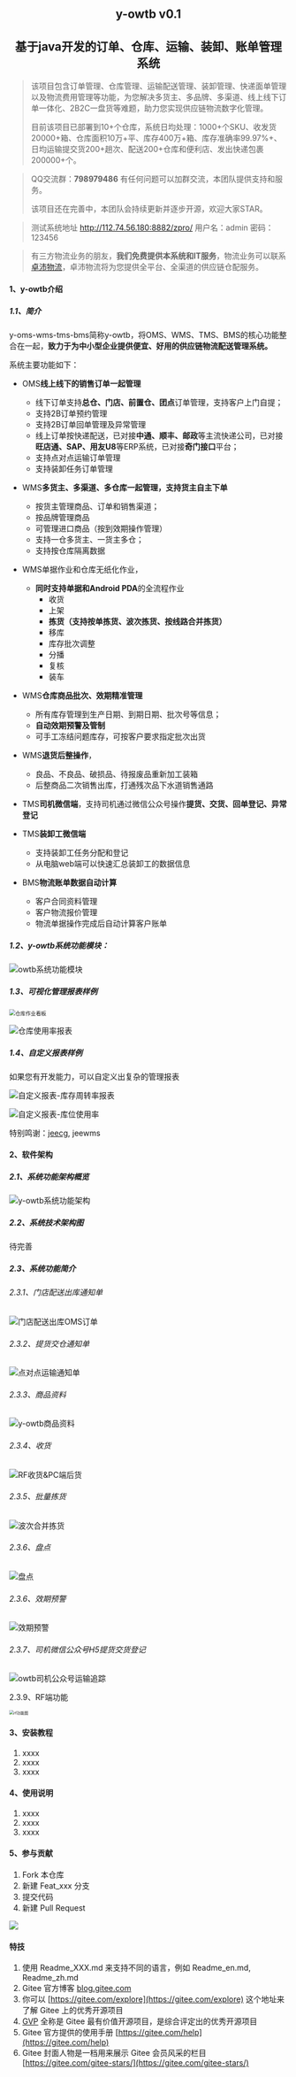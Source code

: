 <h2 align="center" style="margin: 30px 0 30px; font-weight: bold;">y-owtb v0.1</h2>
<h2 align="center">基于java开发的订单、仓库、运输、装卸、账单管理系统</h2>

> 该项目包含订单管理、仓库管理、运输配送管理、装卸管理、快递面单管理以及物流费用管理等功能，为您解决多货主、多品牌、多渠道、线上线下订单一体化、2B2C一盘货等难题，助力您实现供应链物流数字化管理。
>
> 目前该项目已部署到10+个仓库，系统日均处理：1000+个SKU、收发货20000+箱、仓库面积10万+平、库存400万+箱、库存准确率99.97%+、日均运输提交货200+趟次、配送200+仓库和便利店、发出快递包裹200000+个。

> QQ交流群：**798979486** 有任何问题可以加群交流，本团队提供支持和服务。
>
> 该项目还在完善中，本团队会持续更新并逐步开源，欢迎大家STAR。

> 测试系统地址 http://112.74.56.180:8882/zpro/ 用户名：admin 密码：123456 

> 有三方物流业务的朋友，**我们免费提供本系统和IT服务**，物流业务可以联系[卓沛物流](http://www.zpro56.com)，卓沛物流将为您提供全平台、全渠道的供应链仓配服务。



#### 1、y-owtb介绍

 ##### 1.1、简介

​	y-oms-wms-tms-bms简称y-owtb，将OMS、WMS、TMS、BMS的核心功能整合在一起，**致力于为中小型企业提供便宜、好用的供应链物流配送管理系统。**

系统主要功能如下：

- OMS**线上线下的销售订单一起管理**

  - 线下订单支持**总仓、门店、前置仓、团点**订单管理，支持客户上门自提；
  - 支持2B订单预约管理
  - 支持2B订单回单管理及异常管理
  - 线上订单按快递配送，已对接**中通、顺丰、邮政**等主流快递公司，已对接**旺店通、SAP、用友U8**等ERP系统，已对接**奇门接口**平台；
  - 支持点对点运输订单管理
  - 支持装卸任务订单管理

- WMS**多货主、多渠道、多仓库一起管理，支持货主自主下单**

  - 按货主管理商品、订单和销售渠道；
  - 按品牌管理商品
  - 可管理进口商品（按到效期操作管理）
  - 支持一仓多货主、一货主多仓；
  - 支持按仓库隔离数据

- WMS单据作业和仓库无纸化作业，

  - **同时支持单据和Android PDA**的全流程作业
    - 收货
    - 上架
    - **拣货（支持按单拣货、波次拣货、按线路合并拣货）**
    - 移库
    - 库存批次调整
    - 分播
    - 复核
    - 装车

- WMS**仓库商品批次、效期精准管理**

  - 所有库存管理到生产日期、到期日期、批次号等信息；
  - **自动效期预警及管制**
  - 可手工冻结问题库存，可按客户要求指定批次出货

- WMS**退货后整操作**，

  - 良品、不良品、破损品、待报废品重新加工装箱
  - 后整商品二次销售出库，打通残次品下水道销售通路

- TMS**司机微信端**，支持司机通过微信公众号操作**提货、交货、回单登记、异常登记**

- TMS**装卸工微信端**

  - 支持装卸工任务分配和登记
  - 从电脑web端可以快速汇总装卸工的数据信息

- BMS**物流账单数据自动计算**

  - 客户合同资料管理
  - 客户物流报价管理
  - 物流单据操作完成后自动计算客户账单

  

##### 1.2、y-owtb系统功能模块：

![owtb系统功能模块](./img/owtb系统功能概览.png)



##### 1.3、可视化管理报表样例

<img src="./img/首页.png" alt="仓库作业看板" style="zoom:67%;" />



![仓库使用率报表](./img/仓库使用率.png)



##### 1.4、自定义报表样例

如果您有开发能力，可以自定义出复杂的管理报表

<img src="./img/自定义报表-库存周转率.png" alt="自定义报表-库存周转率报表"  /> 

![自定义报表-库位使用率](./img/自定义报表-库位使用率.png)





特别鸣谢：[jeecg](https://gitee.com/jeecg/jeecg), jeewms



#### 2、软件架构

##### 2.1、系统功能架构概览



![y-owtb系统功能架构](./img/owtb系统功能架构.png)



##### 2.2、系统技术架构图

待完善



##### 2.3、系统功能简介

###### 2.3.1、门店配送出库通知单

![门店配送出库OMS订单](./img/owtb城配订单.png)



###### 2.3.2、提货交仓通知单

![点对点运输通知单](./img/owtb提货交仓通知单.png)



###### 2.3.3、商品资料

![y-owtb商品资料](./img/owtb商品资料.png)



###### 2.3.4、收货

![RF收货&PC端后货](./img/owtb收货.png)



###### 2.3.5、批量拣货

![波次合并拣货](./img/波次合并拣货.png)



###### 2.3.6、盘点

![盘点](./img/盘点.png)



###### 2.3.6、效期预警

![效期预警](./img/效期预警报表.png)



###### 2.3.7、司机微信公众号H5提货交货登记

![owtb司机公众号运输追踪](./img/owtb运输追踪.png)



2.3.9、RF端功能

<img src="./img/rf.jpg" alt="rf功能图" style="zoom:50%;" />




#### 3、安装教程

1.  xxxx
2.  xxxx
3.  xxxx

#### 4、使用说明

1.  xxxx
2.  xxxx
3.  xxxx

#### 5、参与贡献

1.  Fork 本仓库
2.  新建 Feat_xxx 分支
3.  提交代码
4.  新建 Pull Request

![](/att/)

#### 特技

1.  使用 Readme\_XXX.md 来支持不同的语言，例如 Readme\_en.md, Readme\_zh.md
2.  Gitee 官方博客 [blog.gitee.com](https://blog.gitee.com)
3.  你可以 [https://gitee.com/explore](https://gitee.com/explore) 这个地址来了解 Gitee 上的优秀开源项目
4.  [GVP](https://gitee.com/gvp) 全称是 Gitee 最有价值开源项目，是综合评定出的优秀开源项目
5.  Gitee 官方提供的使用手册 [https://gitee.com/help](https://gitee.com/help)
6.  Gitee 封面人物是一档用来展示 Gitee 会员风采的栏目 [https://gitee.com/gitee-stars/](https://gitee.com/gitee-stars/)
